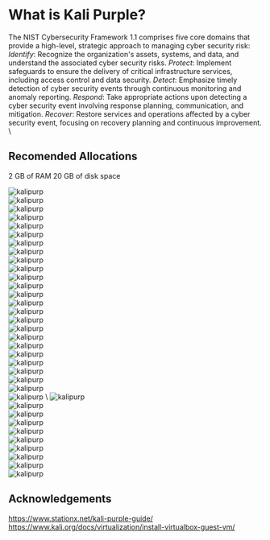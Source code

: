 # What is Kali Purple?
The NIST Cybersecurity Framework 1.1 comprises five core domains that provide a high-level, strategic approach to managing cyber security risk:\
*Identify*: Recognize the organization's assets, systems, and data, and understand the associated cyber security risks.
*Protect*: Implement safeguards to ensure the delivery of critical infrastructure services, including access control and data security.
*Detect*: Emphasize timely detection of cyber security events through continuous monitoring and anomaly reporting.
*Respond*: Take appropriate actions upon detecting a cyber security event involving response planning, communication, and mitigation.
*Recover*: Restore services and operations affected by a cyber security event, focusing on recovery planning and continuous improvement. \

## Recomended Allocations
2 GB of RAM
20 GB of disk space

 ![kalipurp](img/kali.png) \
 ![kalipurp](img/kali2.png) \
 ![kalipurp](img/kali3.png) \
 ![kalipurp](img/1.png) \
 ![kalipurp](img/2.png) \
 ![kalipurp](img/3.png) \
 ![kalipurp](img/4.png) \
 ![kalipurp](img/5.png) \
 ![kalipurp](img/6.png) \
 ![kalipurp](img/7.png) \
 ![kalipurp](img/8.png) \
 ![kalipurp](img/9.png) \
 ![kalipurp](img/10.png) \
 ![kalipurp](img/11.png) \
 ![kalipurp](img/12.png) \
 ![kalipurp](img/13.png) \
 ![kalipurp](img/14.png) \
 ![kalipurp](img/15.png) \
 ![kalipurp](img/15.png) \
 ![kalipurp](img/16.png) \
 ![kalipurp](img/17.png) \
 ![kalipurp](img/18.png) \
 ![kalipurp](img/19.png) \
 ![kalipurp](img/20.png) \
 ![kalipurp](img/21.png) \ 
 ![kalipurp](img/22.png) \
 ![kalipurp](img/23.png) \
 ![kalipurp](img/24.png) \
 ![kalipurp](img/25.png) \
 ![kalipurp](img/26.png) \
 ![kalipurp](img/27.png) \
 ![kalipurp](img/28.png) \
 ![kalipurp](img/29.png) \
 ![kalipurp](img/30.png) \
 ![kalipurp](img/31.png)

## Acknowledgements
https://www.stationx.net/kali-purple-guide/
https://www.kali.org/docs/virtualization/install-virtualbox-guest-vm/
